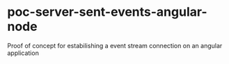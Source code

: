 # poc-server-sent-events-angular-node
Proof of concept for estabilishing a event stream connection on an angular application

